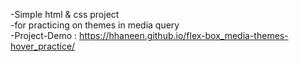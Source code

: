 -Simple html & css project <br>
-for practicing on themes in media query<br>
-Project-Demo : https://hhaneen.github.io/flex-box_media-themes-hover_practice/ <br><br>
